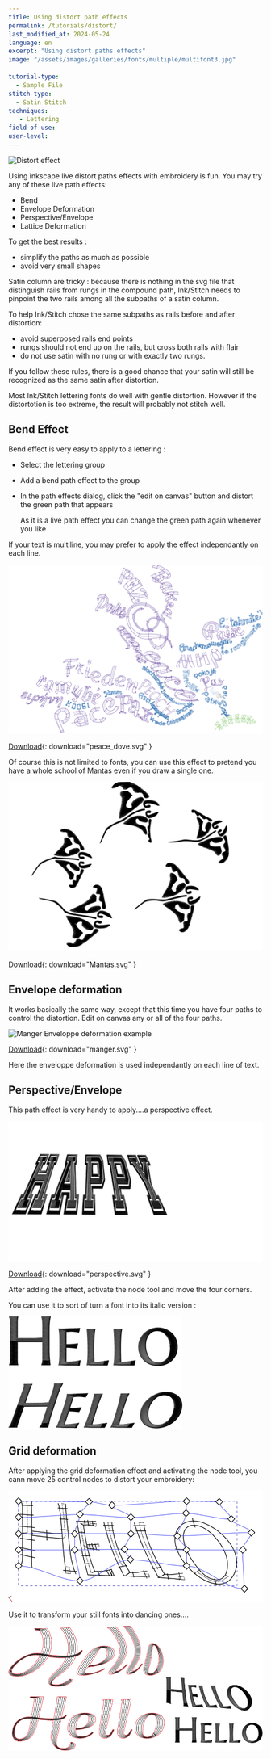```yaml
---
title: Using distort path effects
permalink: /tutorials/distort/
last_modified_at: 2024-05-24
language: en
excerpt: "Using distort paths effects"
image: "/assets/images/galleries/fonts/multiple/multifont3.jpg"

tutorial-type:
  - Sample File
stitch-type: 
  - Satin Stitch
techniques:
   - Lettering
field-of-use:
user-level: 
---
```

![Distort effect](/assets/images/galleries/fonts/multiple/multifont3.jpg)

Using inkscape live distort paths effects with embroidery is fun. You may try any  of these live path effects: 

* Bend
* Envelope Deformation
* Perspective/Envelope
* Lattice Deformation

To  get the best results :
* simplify the paths as much as possible
* avoid very small shapes

Satin column  are tricky : because there is nothing  in the svg file that distinguish rails from rungs 
in the compound path, Ink/Stitch  needs to pinpoint the two rails among all the subpaths of a satin column. 

To help  Ink/Stitch chose the same subpaths as rails before and after  distortion:

- avoid  superposed  rails end points
- rungs should not end  up on the rails,  but cross both rails with flair
- do not  use satin with no rung or with exactly two rungs.


If you follow these rules, there is a good chance that  your satin will still be recognized 
as the same satin after distortion. 

Most Ink/Stitch lettering fonts do well with gentle distortion. 
However if  the distortotion is too extreme, the result will probably not stitch well.


## Bend Effect
Bend effect is very easy to apply to a lettering :
* Select the lettering group
* Add a  bend path effect to the group
* In the path effects dialog, click the "edit on canvas" button and  distort the green path that appears

  As it is a live path effect you can change  the green  path again whenever you like 

If your text is multiline, you may prefer to apply the effect independantly on each line.

![Lettering Bend Example](/assets/images/tutorials/distort/peace_dove.svg)

[Download](/assets/images/tutorials/distort/peace_dove.svg){: download="peace_dove.svg" }

Of course this is not limited to fonts, you can use this effect to pretend you have a whole school of Mantas even if you draw a single one.

![Mantas Bend Example](/assets/images/tutorials/distort/Mantas.svg)

[Download](/assets/images/tutorials/distort/Mantas.svg){: download="Mantas.svg" }

## Envelope deformation
It works basically the same way, except that this time you have four paths to control the distortion. Edit on canvas any or all of the four paths.

![Manger Enveloppe deformation example](/assets/images/tutorials/distort/manger.svg)

[Download](/assets/images/tutorials/distort/manger.svg){: download="manger.svg" }

Here the enveloppe deformation is used independantly on each  line of text.

## Perspective/Envelope
This path effect  is very  handy  to apply....a perspective effect.

![perspective example](/assets/images/tutorials/distort/perspective.svg)

[Download](/assets/images/tutorials/distort/manger.svg){: download="perspective.svg" }

After adding the effect, activate the node  tool and move the four corners.

You can use it to sort of turn  a font  into its italic version :

![italique](/assets/images/tutorials/distort/italic.png)

## Grid deformation

After  applying the grid deformation effect and activating the node tool, you cann move 25 control nodes  to distort your  embroidery:


![grid](/assets/images/tutorials/distort/grid.png)

Use it to transform  your still  fonts  into dancing ones....

![italique](/assets/images/tutorials/distort/hello.png)



